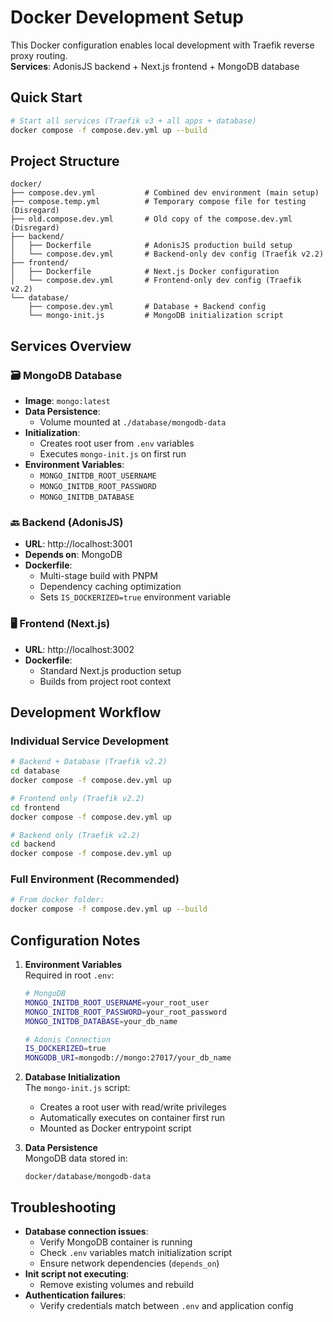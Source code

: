 # Docker Development Setup

This Docker configuration enables local development with Traefik reverse proxy routing.  
**Services**: AdonisJS backend + Next.js frontend + MongoDB database

## Quick Start

```bash
# Start all services (Traefik v3 + all apps + database)
docker compose -f compose.dev.yml up --build
```

## Project Structure

```
docker/
├── compose.dev.yml           # Combined dev environment (main setup)
├── compose.temp.yml          # Temporary compose file for testing (Disregard)
├── old.compose.dev.yml       # Old copy of the compose.dev.yml (Disregard)
├── backend/
│   ├── Dockerfile            # AdonisJS production build setup
│   └── compose.dev.yml       # Backend-only dev config (Traefik v2.2)
├── frontend/
│   ├── Dockerfile            # Next.js Docker configuration
│   └── compose.dev.yml       # Frontend-only dev config (Traefik v2.2)
└── database/
    ├── compose.dev.yml       # Database + Backend config
    └── mongo-init.js         # MongoDB initialization script
```

## Services Overview

### 🗃️ MongoDB Database
- **Image**: `mongo:latest`
- **Data Persistence**: 
  - Volume mounted at `./database/mongodb-data`
- **Initialization**:
  - Creates root user from `.env` variables
  - Executes `mongo-init.js` on first run
- **Environment Variables**:
  - `MONGO_INITDB_ROOT_USERNAME`
  - `MONGO_INITDB_ROOT_PASSWORD` 
  - `MONGO_INITDB_DATABASE`

### 🔙 Backend (AdonisJS)
- **URL**: http://localhost:3001
- **Depends on**: MongoDB
- **Dockerfile**:
  - Multi-stage build with PNPM
  - Dependency caching optimization
  - Sets `IS_DOCKERIZED=true` environment variable

### 🖥 Frontend (Next.js)
- **URL**: http://localhost:3002
- **Dockerfile**:
  - Standard Next.js production setup
  - Builds from project root context

## Development Workflow

### Individual Service Development
```bash
# Backend + Database (Traefik v2.2)
cd database
docker compose -f compose.dev.yml up

# Frontend only (Traefik v2.2)
cd frontend
docker compose -f compose.dev.yml up

# Backend only (Traefik v2.2)
cd backend
docker compose -f compose.dev.yml up
```

### Full Environment (Recommended)
```bash
# From docker folder:
docker compose -f compose.dev.yml up --build
```

## Configuration Notes

1. **Environment Variables**  
   Required in root `.env`:
   ```bash
   # MongoDB
   MONGO_INITDB_ROOT_USERNAME=your_root_user
   MONGO_INITDB_ROOT_PASSWORD=your_root_password
   MONGO_INITDB_DATABASE=your_db_name
   
   # Adonis Connection
   IS_DOCKERIZED=true
   MONGODB_URI=mongodb://mongo:27017/your_db_name
   ```

2. **Database Initialization**  
   The `mongo-init.js` script:
   - Creates a root user with read/write privileges
   - Automatically executes on container first run
   - Mounted as Docker entrypoint script

3. **Data Persistence**  
   MongoDB data stored in:
   ```
   docker/database/mongodb-data
   ```

## Troubleshooting
- **Database connection issues**:
  - Verify MongoDB container is running
  - Check `.env` variables match initialization script
  - Ensure network dependencies (`depends_on`)
- **Init script not executing**:
  - Remove existing volumes and rebuild
- **Authentication failures**:
  - Verify credentials match between `.env` and application config
